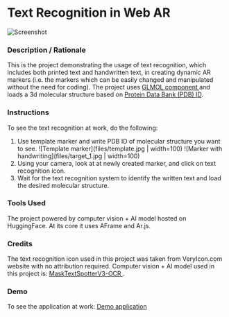 # Text Recognition in Web AR
![Screenshot](files/screenshot.gif)

### **Description / Rationale**
This is the project demonstrating the usage of text recognition, which includes both printed text and handwritten text, in creating dynamic AR markers (i.e. the markers which can be easily changed and manipulated without the need for coding). The project uses [GLMOL component ](https://github.com/SBUtltmedia/aframe-glmol-component) and loads a 3d molecular structure based on [Protein Data Bank (PDB) ID](https://www.rcsb.org/). 

### **Instructions**
To see the text recognition at work, do the following:
1. Use template marker and write PDB ID of molecular structure you want to see.
![Template marker](files/template.jpg | width=100)
![Marker with handwriting](files/target_1.jpg | width=100)
2. Using your camera, look at at newly created marker, and click on text recognition icon.
3. Wait for the text recognition system to identify the written text and load the desired molecular structure.

### **Tools Used**
The project powered by computer vision + AI model hosted on HuggingFace. At its core it uses AFrame and Ar.js.

### **Credits**
The text recognition icon used in this project was taken from VeryIcon.com website with no attribution required.
Computer vision + AI model used in this project is: [MaskTextSpotterV3-OCR ](https://huggingface.co/spaces/tomofi/MaskTextSpotterV3-OCR). 

### **Demo**
To see the application at work: [Demo application](https://webar-textrecognition.glitch.me/)
